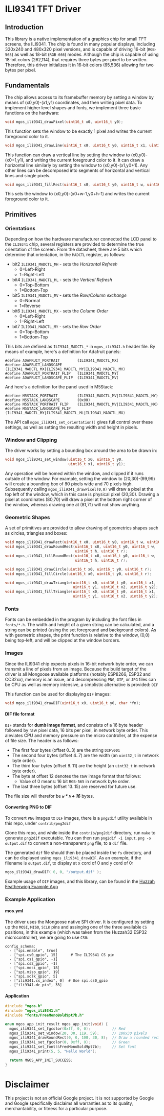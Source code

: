 # ILI9341 TFT Driver

## Introduction
This library is a native implementation of a graphics chip for small TFT
screens, the ILI9341. The chip is found in many popular displays, including
320x240 and 480x320 pixel versions, and is capable of driving 16-bit
(`RGB-565`) as well as 18-bit (`RGB-666`) modes. Although the chip is capable
of using 18-bit colors (262,114), that requires three bytes per pixel to be
written. Therefore, this driver initializes it in 16-bit colors (65,536)
allowing for two bytes per pixel.

## Fundamentals

The chip allows access to its framebuffer memory by setting a window by means
of (x0,y0)-(x1,y1) coordinates, and then writing pixel data. To implement
higher level shapes and fonts, we implement three basic functions on the
hardware:

```c
void mgos_ili9341_drawPixel(uint16_t x0, uint16_t y0);
```
This function sets the window to be exactly 1 pixel and writes the current
foreground color to it.

```c
void mgos_ili9341_drawLine(uint16_t x0, uint16_t y0, uint16_t x1, uint16_t y1);
```
This function can draw a vertical line by setting the window to
(x0,y0)-(x0+1,y1), and writing the current foreground color to it. It can draw
a horizontal line similarly by setting the window to (x0,y0)-(x1,y0+1). Any
other lines can be decomposed into segments of horizontal and vertical lines
and single pixels.

```c
void mgos_ili9341_fillRect(uint16_t x0, uint16_t y0, uint16_t w, uint16_t h);
```
This sets the window to (x0,y0)-(x0+w-1,y0+h-1) and writes the current
foreground color to it.

## Primitives

### Orientations

Depending on how the hardware manufacturer connected the LCD panel to the
`ILI9341` chip, several registers are provided to determine the true
orientation of the screen. From the datasheet, there are 5 bits which determine
that orientation, in the `MADCTL` register, as follows:

* bit2 `ILI9341_MADCTL_MH` - sets the *Horizontal Refresh*
    *    0=Left-Right
    *    1=Right-Left
* bit4 `ILI9341_MADCTL_ML` - sets the *Vertical Refresh*
    *    0=Top-Bottom
    *    1=Bottom-Top
* bit5 `ILI9341_MADCTL_MV` - sets the *Row/Column exchange*
    *    0=Normal
    *    1=Reverse
* bit6 `ILI9341_MADCTL_MX` - sets the *Column Order*
    *    0=Left-Right
    *    1=Right-Left
* bit7 `ILI9341_MADCTL_MY` - sets the *Row Order*
    *    0=Top-Bottom
    *    1=Bottom-Top

This bits are defined as `ILI9341_MADCTL_*` in `mgos_ili9341.h` header file.
By means of example, here's a definition for Adafruit panels:

```
#define ADAFRUIT_PORTRAIT        (ILI9341_MADCTL_MX)
#define ADAFRUIT_LANDSCAPE       (ILI9341_MADCTL_MX|ILI9341_MADCTL_MY|ILI9341_MADCTL_MV)
#define ADAFRUIT_PORTRAIT_FLIP   (ILI9341_MADCTL_MY)
#define ADAFRUIT_LANDSCAPE_FLIP  (ILI9341_MADCTL_MV)
```

And here's a definition for the panel used in M5Stack:
```
#define M5STACK_PORTRAIT         (ILI9341_MADCTL_MV|ILI9341_MADCTL_MY)
#define M5STACK_LANDSCAPE        (0x00)
#define M5STACK_PORTRAIT_FLIP    (ILI9341_MADCTL_MV|ILI9341_MADCTL_MX)
#define M5STACK_LANDSCAPE_FLIP   (ILI9341_MADCTL_MY|ILI9341_MADCTL_ML|ILI9341_MADCTL_MX)
```

The API call `mgos_ili9341_set_orientation()` gives full control over these
settings, as well as setting the resulting width and height in pixels.

### Window and Clipping

The driver works by setting a bounding box around the area to be drawn in:
```c
void mgos_ili9341_set_window(uint16_t x0, uint16_t y0,
                             uint16_t x1, uint16_t y1);
```

Any operation will be homed within the window, and clipped if it runs outside of
the window. For example, setting the window to (20,30)-(99,99) will create a
bounding box of 80 pixels wide and 70 pixels high. Subsequently calling
`mgos_ili9341_drawPixel(0,0)` will draw a pixel at the top left of the window,
which in this case is physical pixel (20,30). Drawing a pixel at coordinates
(80,70) will draw a pixel at the bottom right corner of the window, whereas
drawing one at (81,71) will not show anything.


### Geometric Shapes

A set of primitives are provided to allow drawing of geometrics shapes such as
circles, triangles and boxes:

```c
void mgos_ili9341_drawRect(uint16_t x0, uint16_t y0, uint16_t w, uint16_t h);
void mgos_ili9341_drawRoundRect(uint16_t x0, uint16_t y0, uint16_t w,
                                uint16_t h, uint16_t r);
void mgos_ili9341_fillRoundRect(uint16_t x0, uint16_t y0, uint16_t w,
                                uint16_t h, uint16_t r);

void mgos_ili9341_drawCircle(uint16_t x0, uint16_t y0, uint16_t r);
void mgos_ili9341_fillCircle(uint16_t x0, uint16_t y0, uint16_t r);

void mgos_ili9341_drawTriangle(uint16_t x0, uint16_t y0, uint16_t x1,
                               uint16_t y1, uint16_t x2, uint16_t y2);
void mgos_ili9341_fillTriangle(uint16_t x0, uint16_t y0, uint16_t x1,
                               uint16_t y1, uint16_t x2, uint16_t y2);
```

### Fonts

Fonts can be embedded in the program by including the font files in `fonts/*.h`.
The width and height of a given string can be calculated, and a string can be
printed (using the set foreground and background colors). As with geometric
shapes, the print function is relative to the window, (0,0) being top-left, and
will be clipped at the window borders.

### Images

Since the ILI9341 chip expects pixels in 16-bit network byte order, we can
transmit a line of pixels from an image. Because the build target of the driver
is all Mongoose available platforms (notably ESP8266, ESP32 and CC32xx), memory
is an issue, and decompressing `PNG`, `GIF`, or `JPG` files can be CPU as well
as memory intensive, a simplistic alternative is provided: `DIF`

This function can be used for displaying `DIF` images:

```c
void mgos_ili9341_drawDIF(uint16_t x0, uint16_t y0, char *fn);
```

#### DIF file format

`DIF` stands for __dumb image format__, and consists of a 16 byte header
followed by raw pixel data, 16 bits per pixel, in network byte order. This
aleviates CPU and memory pressure on the micro controller, at the expense of
file size. The header is as follows:

*   The first four bytes (offset 0..3) are the string `DIF\001`
*   The second four bytes (offset 4..7) are the width (an `uint32_t` in network
    byte order).
*   The third four bytes (offset 8..11) are the height (an `uint32_t` in network
    byte order).
*   The byte at offset 12 denotes the raw image format that follows:
    *   Value of 0 means: 16 bit `RGB-565` in network byte order.
*   The last three bytes (offset 13..15) are reserved for future use.

The file size will therefor be ***`w` * `h` + 16*** bytes.

#### Converting PNG to DIF

To convert `PNG` images to `DIF` images, there is a `png2dif` utility available in this repo, under `contrib/png2dif`

Clone this repo, and while inside the `contrib/png2dif` directory, run `make` to generate `png2dif` executable.  You can then run `png2dif -i input.png -o output.dif` to convert a non-transparent `png` file, to a `dif` file.

The generated `dif` file should then be placed inside the `fs` directory, and can be displayed using `mgos_ili9341_drawDIF`.  As an example, if the filename is `output.dif`, to display at x cord of 0 and y cord of 0:

```c
mgos_ili9341_drawDIF( 0, 0, "/output.dif" );
```

Example usage of `DIF` images, and this library, can be found in the [Huzzah Featherwing Example App](https://github.com/mongoose-os-apps/huzzah-featherwing)

### Example Application

#### mos.yml

The driver uses the Mongoose native SPI driver. It is configured by setting
up the `MOSI`, `MISO`, `SCLK` pins and assinging one of the three
available `CS` positions, in this example (which was taken from
the Huzzah32 ESP32 microcontroller), we are going to use `CS0`:

```
config_schema:
  - ["spi.enable", true]
  - ["spi.cs0_gpio", 15]      # The ILI9341 CS pin
  - ["spi.cs1_gpio", -1]
  - ["spi.cs2_gpio", -1]
  - ["spi.mosi_gpio", 18]
  - ["spi.miso_gpio", 19]
  - ["spi.sclk_gpio", 5]
  - ["ili9341.cs_index", 0]  # Use spi.cs0_gpio
  - ["ili9341.dc_pin", 33]
```

#### Application

```c
#include "mgos.h"
#include "mgos_ili9341.h"
#include "fonts/FreeMonoBold9pt7b.h"

enum mgos_app_init_result mgos_app_init(void) {
  mgos_ili9341_set_fgcolor(0xff, 0, 0);          // Red
  mgos_ili9341_set_window(20, 30, 119, 59);      // 100x30 pixels
  mgos_ili9341_drawRoundRect(0, 0, 100, 30, 8);  // Draw a rounded rectangle
  mgos_ili9341_set_fgcolor(0, 0xff, 0);          // Green
  mgos_ili9341_set_font(&FreeMonoBold9pt7b);     // Set font
  mgos_ili9341_print(5, 5, "Hello World");

  return MGOS_APP_INIT_SUCCESS;
}
```

# Disclaimer

This project is not an official Google project. It is not supported by Google
and Google specifically disclaims all warranties as to its quality,
merchantability, or fitness for a particular purpose.
